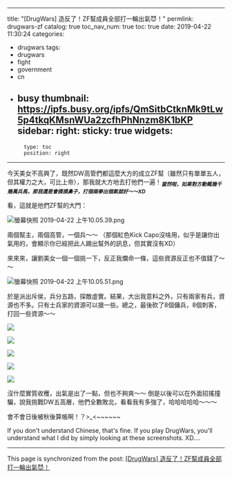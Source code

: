 
---
title: "[DrugWars] 造反了！ZF幫成員全部打一輪出氣😈！"
permlink: drugwars-zf
catalog: true
toc_nav_num: true
toc: true
date: 2019-04-22 11:30:24
categories:
- drugwars
tags:
- drugwars
- fight
- government
- cn
- busy
thumbnail: https://ipfs.busy.org/ipfs/QmSitbCtknMk9tLw5p4tkqKMsnWUa2zcfhPhNnzm8K1bKP
sidebar:
    right:
        sticky: true
widgets:
    -
        type: toc
        position: right
---


今天美女不高興了，既然DW高管們都這麼大方的成立ZF幫（雖然只有單單五人，但其權力之大，可比上帝），那我就大方地去打他們一遍！<sub>***當然啦，如果對方動輒幾千幾萬兵馬，那我還是會摸摸鼻子，打個兩拳出個氣就好～～XD***</sub>

看，這就是他們ZF幫的大門：

![螢幕快照 2019-04-22 上午10.05.39.png](https://ipfs.busy.org/ipfs/QmSitbCtknMk9tLw5p4tkqKMsnWUa2zcfhPhNnzm8K1bKP)

兩個幫主，兩個高管，一個兵～～ （那個紅色Kick Capo沒啥用，似乎是讓你出氣用的，會顯示你已經把此人踢出幫外的訊息，但其實沒有XD）

來來來，讓劉美女一個一個挑一下，反正我爛命一條，這些資源反正也不值錢了～～

![螢幕快照 2019-04-22 上午10.05.51.png](https://ipfs.busy.org/ipfs/QmNT2sk5xUWiaD3kUzxCQPy5FtigfvhLJASG8o9sWnzGZX)

於是派出斥侯，兵分五路，探敵虛實。結果，大出我意料之外，只有兩家有兵，資源也不多。只有士兵家的資源可以搶一些。總之，最後砍了8個傭兵，8個刺客，打回一些資源～～

![](https://steemitimages.com/640x0/https://res.cloudinary.com/hightouch/image/upload/v1555898527/drugwars/h0iczlyt1wqumpa5yvka.jpg)

![](https://steemitimages.com/640x0/https://res.cloudinary.com/hightouch/image/upload/v1555897848/drugwars/b2w0mjs2cq6aavj4epfa.jpg)

![](https://steemitimages.com/640x0/https://res.cloudinary.com/hightouch/image/upload/v1555898850/drugwars/tptte3oxdonw0pee7ags.jpg)

![](https://steemitimages.com/640x0/https://res.cloudinary.com/hightouch/image/upload/v1555900014/drugwars/emica7rves4lkwke1qzr.jpg)

![](https://steemitimages.com/640x0/https://res.cloudinary.com/hightouch/image/upload/v1555899305/drugwars/vhxffwrirv1jonkwpckv.jpg)

沒什麼實質收穫，出氣是出了一點，但也不夠爽～～ 倒是以後可以在外面招搖撞騙，說我挑戰DW五高層，他們全數敗北，看看我有多強了，哈哈哈哈哈～～～

會不會日後被秋後算帳啊！？>_<~~~~~~

If you don't understand Chinese, that's fine. If you play DrugWars, you'll understand what I did by simply looking at these screenshots. XD....



- - -

This page is synchronized from the post: [[DrugWars] 造反了！ZF幫成員全部打一輪出氣😈！](https://steemit.com/@deanliu/drugwars-zf)
